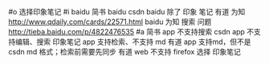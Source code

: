 #o
选择印象笔记
#i
baidu 简书
baidu csdn
baidu 除了 印象 笔记
有道 为知
http://www.qdaily.com/cards/22571.html
baidu 为知 搜索 问题
http://tieba.baidu.com/p/4822476535
#a
简书 app 不支持搜索
csdn app 不支持编辑、搜索
印象笔记 app 支持检索、不支持 md
有道 app 支持md，但不是 csdn md 格式；检索前需要先同步
有道 web 不支持 firefox
选择 印象笔记
